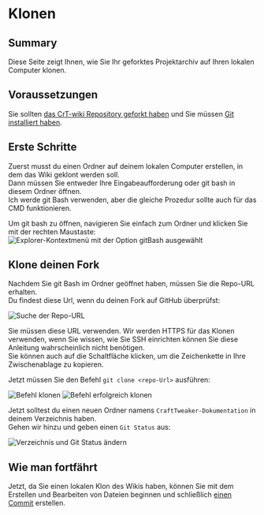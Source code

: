 # Klonen

## Summary

Diese Seite zeigt Ihnen, wie Sie Ihr geforktes Projektarchiv auf Ihren lokalen Computer klonen.

## Voraussetzungen

Sie sollten [das CrT-wiki Repository geforkt haben](/Contribute/SetupGithub/) und Sie müssen [Git installiert haben](/Contribute/LocalClone/InstallingGit/).

## Erste Schritte

Zuerst musst du einen Ordner auf deinem lokalen Computer erstellen, in dem das Wiki geklont werden soll.  
Dann müssen Sie entweder Ihre Eingabeaufforderung oder git bash in diesem Ordner öffnen.  
Ich werde git Bash verwenden, aber die gleiche Prozedur sollte auch für das CMD funktionieren.

Um git bash zu öffnen, navigieren Sie einfach zum Ordner und klicken Sie mit der rechten Maustaste:  
![Explorer-Kontextmenü mit der Option gitBash ausgewählt](/Contribute/LocalClone/assets/ExplorerContextMenu_GitBash.png)

## Klone deinen Fork

Nachdem Sie git Bash im Ordner geöffnet haben, müssen Sie die Repo-URL erhalten.  
Du findest diese Url, wenn du deinen Fork auf GitHub überprüfst:

![Suche der Repo-URL](/Contribute/LocalClone/assets/GitHub_CloneLink.png)

Sie müssen diese URL verwenden. Wir werden HTTPS für das Klonen verwenden, wenn Sie wissen, wie Sie SSH einrichten können Sie diese Anleitung wahrscheinlich nicht benötigen.  
Sie können auch auf die Schaltfläche klicken, um die Zeichenkette in Ihre Zwischenablage zu kopieren.

Jetzt müssen Sie den Befehl `git clone <repo-Url>` ausführen:

![Befehl klonen](/Contribute/LocalClone/assets/GitBash_CloneCommand.png) ![Befehl erfolgreich klonen](/Contribute/LocalClone/assets/GitBash_CloneCommandSuccess.png)

Jetzt solltest du einen neuen Ordner namens `CraftTweaker-Dokumentation` in deinem Verzeichnis haben.  
Gehen wir hinzu und geben einen `Git Status` aus:

![Verzeichnis und Git Status ändern](/Contribute/LocalClone/assets/GitBash_Clone_GitStatus.png)

## Wie man fortfährt

Jetzt, da Sie einen lokalen Klon des Wikis haben, können Sie mit dem Erstellen und Bearbeiten von Dateien beginnen und schließlich [einen Commit](/Contribute/LocalClone/CreateCommit/) erstellen.